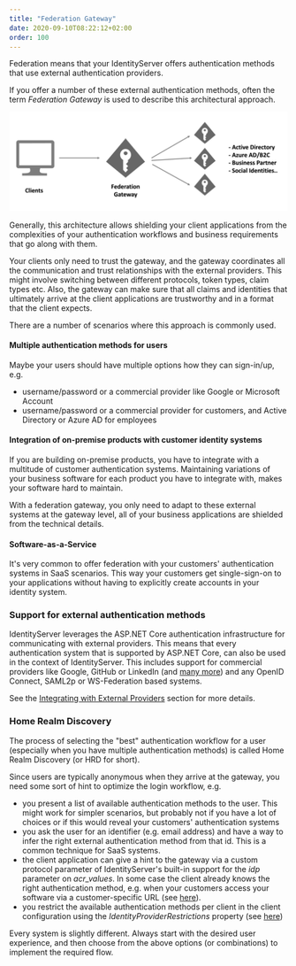 ```yaml
---
title: "Federation Gateway"
date: 2020-09-10T08:22:12+02:00
order: 100
---
```


Federation means that your IdentityServer offers authentication methods that use external authentication providers.

If you offer a number of these external authentication methods, often the term *Federation Gateway* is used to describe this architectural approach.

![](images/federation.png)

Generally, this architecture allows shielding your client applications from the complexities of your authentication workflows and business requirements that go along with them.

Your clients only need to trust the gateway, and the gateway coordinates all the communication and trust relationships with the external providers. This might involve switching between different protocols, token types, claim types etc. Also, the gateway can make sure that all claims and identities that ultimately arrive at the client applications are trustworthy and in a format that the client expects.

There are a number of scenarios where this approach is commonly used.

#### Multiple authentication methods for users
Maybe your users should have multiple options how they can sign-in/up, e.g.

* username/password or a commercial provider like Google or Microsoft Account
* username/password or a commercial provider for customers, and Active Directory or Azure AD for employees

#### Integration of on-premise products with customer identity systems
If you are building on-premise products, you have to integrate with a multitude of customer authentication systems. Maintaining variations of your business software for each product you have to integrate with, makes your software hard to maintain.

With a federation gateway, you only need to adapt to these external systems at the gateway level, all of your business applications are shielded from the technical details.

#### Software-as-a-Service
It's very common to offer federation with your customers' authentication systems in SaaS scenarios. This way your customers get single-sign-on to your applications without having to explicitly create accounts in your identity system.

### Support for external authentication methods
IdentityServer leverages the ASP.NET Core authentication infrastructure for communicating with external providers. This means that every authentication system that is supported by ASP.NET Core, can also be used in the context of IdentityServer. This includes support for commercial providers like Google, GitHub or LinkedIn (and [many more](https://github.com/aspnet-contrib/AspNet.Security.OAuth.Providers)) and any OpenID Connect, SAML2p or WS-Federation based systems.

See the [Integrating with External Providers](/identityserver/v6/ui/login/external) section for more details.

### Home Realm Discovery
The process of selecting the "best" authentication workflow for a user (especially when you have multiple authentication methods) is called Home Realm Discovery (or HRD for short).

Since users are typically anonymous when they arrive at the gateway, you need some sort of hint to optimize the login workflow, e.g.

* you present a list of available authentication methods to the user. This might work for simpler scenarios, but probably not if you have a lot of choices or if this would reveal your customers' authentication systems
* you ask the user for an identifier (e.g. email address) and have a way to infer the right external authentication method from that id. This is a common technique for SaaS systems.
* the client application can give a hint to the gateway via a custom protocol parameter of IdentityServer's built-in support for the *idp* parameter on *acr_values*. In some case the client already knows the right authentication method, e.g. when your customers access your software via a customer-specific URL  (see [here](/identityserver/v6/reference/endpoints/authorize#optional-parameters)).
* you restrict the available authentication methods per client in the client configuration using the *IdentityProviderRestrictions* property (see [here](/identityserver/v6/reference/models/client#authentication--session-management))

Every system is slightly different. Always start with the desired user experience, and then choose from the above options (or combinations) to implement the required flow.
